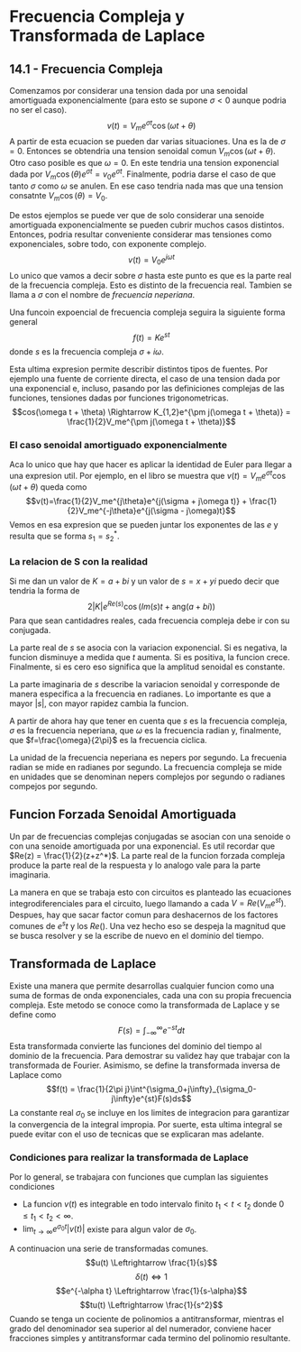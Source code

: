# Frecuencia Compleja y Transformada de Laplace
## 14.1 - Frecuencia Compleja
Comenzamos por considerar una tension dada por una senoidal amortiguada exponencialmente (para esto se supone $\sigma < 0$ aunque podria no ser el caso). $$v(t) = V_me^{\sigma t}\cos{(\omega t + \theta)}$$
A partir de esta ecuacion se pueden dar varias situaciones. Una es la de $\sigma = 0$. Entonces se obtendria una tension senoidal comun $V_m\cos{(\omega t + \theta)}$. Otro caso posible es que $\omega = 0$. En este tendria una tension exponencial dada por $V_m\cos{(\theta)e^{\sigma t}} = v_0e^{\sigma t}$. Finalmente, podria darse el caso de que tanto $\sigma$ como $\omega$ se anulen. En ese caso tendria nada mas que una tension consatnte $V_m\cos{(\theta)} = V_0$.

De estos ejemplos se puede ver que de solo considerar una senoide amortiguada exponencialmente se pueden cubrir muchos casos distintos. Entonces, podria resultar conveniente considerar mas tensiones como exponenciales, sobre todo, con exponente complejo.$$v(t) = V_0e^{j \omega t}$$
Lo unico que vamos a decir sobre $\sigma$ hasta este punto es que es la parte real de la frecuencia compleja. Esto es distinto de la frecuencia real. Tambien se llama a $\sigma$ con el nombre de _frecuencia neperiana_.

Una funcoin expoencial de frecuencia compleja seguira la siguiente forma general $$f(t) = Ke^{st}$$ donde $s$ es la frecuencia compleja $\sigma + i\omega$.

Esta ultima expresion permite describir distintos tipos de fuentes. Por ejemplo una fuente de corriente directa, el caso de una tension dada por una exponencial e, incluso, pasando por las definiciones complejas de las funciones, tensiones dadas por funciones trigonometricas.$$cos(\omega t + \theta) \Rightarrow K_{1,2}e^{\pm j(\omega t + \theta)} = \frac{1}{2}V_me^{\pm j(\omega t + \theta)}$$
### El caso senoidal amortiguado exponencialmente
Aca lo unico que hay que hacer es aplicar la identidad de Euler para llegar a una expresion util. Por ejemplo, en el libro se muestra que $v(t) = V_me^{\sigma t}\cos{(\omega t + \theta)}$ queda como $$v(t)=\frac{1}{2}V_me^{j\theta}e^{j(\sigma + j\omega t)} + \frac{1}{2}V_me^{-j\theta}e^{j(\sigma - j\omega)t}$$
Vemos en esa expresion que se pueden juntar los exponentes de las $e$ y resulta que se forma $s_1=s_2^*$.

### La relacion de S con la realidad
Si me dan un valor de $K = a+bi$ y un valor de $s=x+yi$ puedo decir que tendria la forma de $$2|K|e^{Re(s)}\cos{(Im(s)t + \text{ang}(a+bi))}$$
Para que sean cantidadres reales, cada frecuencia compleja debe ir con su conjugada.

La parte real de $s$ se asocia con la variacion exponencial. Si es negativa, la funcion disminuye a medida que $t$ aumenta. Si es positiva, la funcion crece. Finalmente, si es cero  eso significa que la amplitud senoidal es constante.

La parte imaginaria de $s$ describe la variacion senoidal y corresponde de manera especifica a la frecuencia en radianes. Lo importante es que a mayor $|s|$, con mayor rapidez cambia la funcion.

A partir de ahora hay que tener en cuenta que $s$ es la frecuencia compleja, $\sigma$ es la frecuencia neperiana, que $\omega$ es la frecuencia radian y, finalmente, que $f=\frac{\omega}{2\pi}$ es la frecuencia ciclica.

La unidad de la frecuencia neperiana es nepers por segundo.
La frecuenia radian se mide en radianes por segundo.
La frecuencia compleja se mide en unidades que se denominan nepers complejos por segundo o radianes compejos por segundo. 


## Funcion Forzada Senoidal Amortiguada
Un par de frecuencias complejas conjugadas se asocian con una senoide o con una senoide amortiguada por una exponencial. Es util recordar que $Re(z) = \frac{1}{2}(z+z^*)$.
La parte real de la funcion forzada compleja produce la parte real de la respuesta y lo analogo vale para la parte imaginaria.

La manera en que se trabaja esto con circuitos es planteado las ecuaciones integrodiferenciales para el circuito, luego llamando a cada $V = Re(V_me^{st})$. Despues, hay que sacar factor comun para deshacernos de los factores comunes de $e^st$ y los $Re()$. Una vez hecho eso se despeja la magnitud que se busca resolver y se la escribe de nuevo en el dominio del tiempo.


## Transformada de Laplace
Existe una manera que permite desarrollas cualquier funcion como una suma de formas de onda exponenciales, cada una con su propia frecuencia compleja. Este metodo se conoce como la transformada de Laplace y se define como $$F(s) = \int^{\infty}_{-\infty}e^{-st}dt$$
Esta transformada convierte las funciones del dominio del tiempo al dominio de la frecuencia. Para demostrar su validez hay que trabajar con la transformada de Fourier. Asimismo, se define la transformada inversa de Laplace como $$f(t) = \frac{1}{2\pi j}\int^{\sigma_0+j\infty}_{\sigma_0-j\infty}e^{st}F(s)ds$$
La constante real $\sigma_0$ se incluye en los limites de integracion para garantizar la convergencia de la integral impropia. Por suerte, esta ultima integral se puede evitar con el uso de tecnicas que se explicaran mas adelante.

### Condiciones para realizar la transformada de Laplace
Por lo general, se trabajara con funciones que cumplan las siguientes condiciones
- La funcion $v(t)$ es integrable en todo intervalo finito $t_1 < t < t_2$ donde $0 \leq t_1 < t_2 < \infty$.
- $\lim_{t \to \infty} e^{\sigma_0t} |v(t)|$ existe para algun valor de $\sigma_0$.

A continuacion una serie de transformadas comunes.
$$u(t) \Leftrightarrow \frac{1}{s}$$
$$\delta (t) \Leftrightarrow 1$$
$$e^{-\alpha t} \Leftrightarrow \frac{1}{s-\alpha}$$
$$tu(t) \Leftrightarrow \frac{1}{s^2}$$
Cuando se tenga un cociente de polinomios a antitransformar, mientras el grado del denominador sea superior al del numerador, conviene hacer fracciones simples y antitransformar cada termino del polinomio resultante.